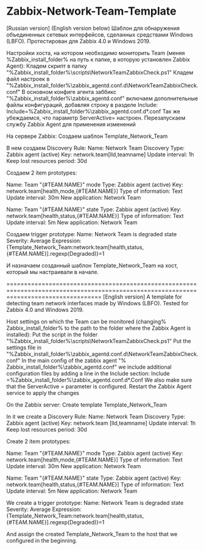# Zabbix-Network-Team-Template

[Russian version] (English version below)
Шаблон для обнаружения объединенных сетевых интерфейсов, сделанных средствами Windows (LBFO).
Протестирован для Zabbix 4.0 и Windows 2019.

Настройки хоста, на котором необходимо мониторить Team (меняя %Zabbix_install_folder% на путь к папке, в которую установлен Zabbix Agent):
Кладем скрипт в папку "%Zabbix_install_folder%\scripts\NetworkTeamZabbixCheck.ps1"
Кладем файл настроек в "%Zabbix_install_folder%\zabbix_agentd.conf.d\NetworkTeamZabbixCheck.conf"
В основном конфиге агента заббикс "%Zabbix_install_folder%\zabbix_agentd.conf" включаем дополнительные файлы конфигураций, добавляя строку в разделе Include:
Include=%Zabbix_install_folder%\zabbix_agentd.conf.d\*.conf
Так же убеждаемся, что параметр ServerActive= настроен.
Перезапускаем службу Zabbix Agent для применения изменений

На сервере Zabbix:
Создаем шаблон Template_Network_Team

В нем создаем Discovery Rule:
Name: Network Team Discovery
Type: Zabbix agent (active)
Key: network.team[lld,teamname]
Update interval: 1h
Keep lost resources period: 30d


Создаем 2 item prototypes:

Name: Team "{#TEAM.NAME}" mode
Type: Zabbix agent (active)
Key: network.team[health,mode,{#TEAM.NAME}]
Type of information: Text
Update interval: 30m
New application: Network Team

Name: Team "{#TEAM.NAME}" state
Type: Zabbix agent (active)
Key: network.team[health,status,{#TEAM.NAME}]
Type of information: Text
Update interval: 5m
New application: Network Team

Создаем trigger prototype:
Name: Network Team is degraded state
Severity: Average
Expression: {Template_Network_Team:network.team[health,status,{#TEAM.NAME}].regexp(Degraded)}=1


И назначаем созданный шаблон Template_Network_Team на хост, который мы настраивали в начале.

=======================================================================================================================================
[English version]
A template for detecting team network interfaces made by Windows (LBFO).
Tested for Zabbix 4.0 and Windows 2019.

Host settings on which the Team can be monitored (changing% Zabbix_install_folder% to the path to the folder where the Zabbix Agent is installed):
Put the script in the folder "%Zabbix_install_folder%\scripts\NetworkTeamZabbixCheck.ps1"
Put the settings file in "%Zabbix_install_folder%\zabbix_agentd.conf.d\NetworkTeamZabbixCheck.conf"
In the main config of the zabbix agent "% Zabbix_install_folder%\zabbix_agentd.conf" we include additional configuration files by adding a line in the Include section:
Include =%Zabbix_install_folder%\zabbix_agentd.conf.d\*.Conf
We also make sure that the ServerActive = parameter is configured.
Restart the Zabbix Agent service to apply the changes

On the Zabbix server:
Create template Template_Network_Team

In it we create a Discovery Rule:
Name: Network Team Discovery
Type: Zabbix agent (active)
Key: network.team [lld,teamname]
Update interval: 1h
Keep lost resources period: 30d


Create 2 item prototypes:

Name: Team "{#TEAM.NAME}" mode
Type: Zabbix agent (active)
Key: network.team[health,mode,{#TEAM.NAME}]
Type of information: Text
Update interval: 30m
New application: Network Team

Name: Team "{#TEAM.NAME}" state
Type: Zabbix agent (active)
Key: network.team[health,status,{#TEAM.NAME}]
Type of information: Text
Update interval: 5m
New application: Network Team

We create a trigger prototype:
Name: Network Team is degraded state
Severity: Average
Expression: {Template_Network_Team:network.team[health,status,{#TEAM.NAME}].regexp(Degraded)}=1


And assign the created Template_Network_Team to the host that we configured in the beginning. 

